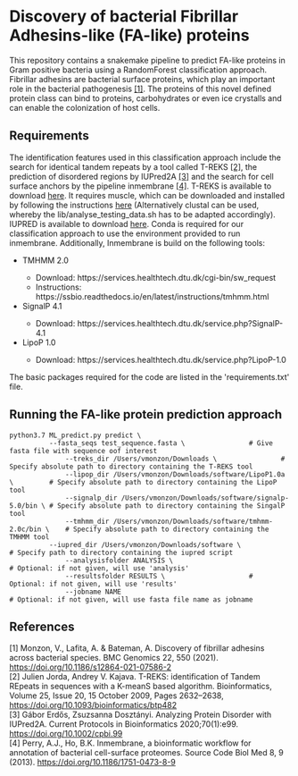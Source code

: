 # Discovery of bacterial Fibrillar Adhesins-like (FA-like) proteins
This repository contains a snakemake pipeline to predict FA-like proteins in Gram positive bacteria using a RandomForest classification approach.
Fibrillar adhesins are bacterial surface proteins, which play an important role in the bacterial pathogenesis [[1]](#1). The proteins of this novel defined protein class can bind
to proteins, carbohydrates or even ice crystalls and can enable the colonization of host cells. <br/>
## Requirements
The identification features used in this classification approach include the search for identical tandem repeats by a tool called T-REKS [[2]](#2), the prediction of disordered regions by IUPred2A [[3]](#3) and the search for cell surface anchors by the pipeline inmembrane [[4]](#4). T-REKS is available to download [here](https://bioinfo.crbm.cnrs.fr/index.php?route=tools&tool=3). It requires muscle, which can be downloaded and installed by following the instructions [here](https://drive5.com/muscle5/manual/install.html) (Alternatively clustal can be used, whereby the lib/analyse_testing_data.sh has to be adapted accordingly). IUPRED is available to download [here](https://iupred2a.elte.hu/download_new). Conda is required for our classification approach to use the environment provided to run inmembrane. Additionally, Inmembrane is build on the following tools:<br>

<ul>
<li>TMHMM 2.0</li>
<ul>
<li> Download: https://services.healthtech.dtu.dk/cgi-bin/sw_request </li>
<li> Instructions: https://ssbio.readthedocs.io/en/latest/instructions/tmhmm.html </li>
</ul>
<li>SignalP 4.1</li>
<ul>
<li> Download: https://services.healthtech.dtu.dk/service.php?SignalP-4.1 </li>
</ul>
<li>LipoP 1.0</li>
<ul>
<li> Download: https://services.healthtech.dtu.dk/service.php?LipoP-1.0 </li>
</ul>
</ul>

The basic packages required for the code are listed in the 'requirements.txt' file.

## Running the FA-like protein prediction approach
```
python3.7 ML_predict.py predict \
	      --fasta_seqs test_sequence.fasta \				# Give fasta file with sequence oof interest
              --treks_dir /Users/vmonzon/Downloads \				# Specify absolute path to directory containing the T-REKS tool
              --lipop_dir /Users/vmonzon/Downloads/software/LipoP1.0a \         # Specify absolute path to directory containing the LipoP tool
              --signalp_dir /Users/vmonzon/Downloads/software/signalp-5.0/bin \ # Specify absolute path to directory containing the SingalP tool
              --tmhmm_dir /Users/vmonzon/Downloads/software/tmhmm-2.0c/bin \    # Specify absolute path to directory containing the TMHMM tool
	      --iupred_dir /Users/vmonzon/Downloads/software \		    	# Specify path to directory containing the iupred script
              --analysisfolder ANALYSIS \                           	   	# Optional: if not given, will use 'analysis'
              --resultsfolder RESULTS \						# Optional: if not given, will use 'results'
              --jobname NAME                              	    		# Optional: if not given, will use fasta file name as jobname
```

## References
<a id="1">[1]</a>
Monzon, V., Lafita, A. & Bateman, A. 
Discovery of fibrillar adhesins across bacterial species.
BMC Genomics 22, 550 (2021). https://doi.org/10.1186/s12864-021-07586-2 <br>
<a id="2">[2]</a>
Julien Jorda, Andrey V. Kajava.
T-REKS: identification of Tandem REpeats in sequences with a K-meanS based algorithm.
Bioinformatics, Volume 25, Issue 20, 15 October 2009, Pages 2632–2638, https://doi.org/10.1093/bioinformatics/btp482 <br>
<a id="3">[3]</a>
Gábor Erdős, Zsuzsanna Dosztányi. 
Analyzing Protein Disorder with IUPred2A. 
Current Protocols in Bioinformatics 2020;70(1):e99. https://doi.org/10.1002/cpbi.99 <br>
<a id="4">[4]</a>
Perry, A.J., Ho, B.K.
Inmembrane, a bioinformatic workflow for annotation of bacterial cell-surface proteomes.
Source Code Biol Med 8, 9 (2013). https://doi.org/10.1186/1751-0473-8-9